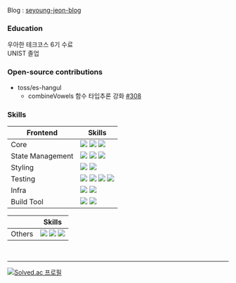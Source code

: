<!--
**skiende74/skiende74** is a ✨ _special_ ✨ repository because its `README.md` (this file) appears on your GitHub profile.

Here are some ideas to get you started:

- 🔭 I’m currently working on ...
- 🌱 I’m currently learning ...
- 👯 I’m looking to collaborate on ...
- 🤔 I’m looking for help with ...
- 💬 Ask me about ...
- 📫 How to reach me: ...
- 😄 Pronouns: ...
- ⚡ Fun fact: ...
-->


Blog : [seyoung-jeon-blog](https://seyoung-jeon.site)


### Education
<p>
우아한 테크코스 6기 수료 <br/>
UNIST 졸업
</p>

### Open-source contributions
- toss/es-hangul
  - combineVowels 함수 타입추론 강화 [#308](https://github.com/toss/es-hangul/pull/308)


### Skills
| Frontend | Skills |
|---|---|
| Core | <img src="https://img.shields.io/badge/React-skyblue"/> <img src="https://img.shields.io/badge/Next-black"/> <img src="https://img.shields.io/badge/TypeScript-blue"/>|
| State Management |  <img src="https://img.shields.io/badge/Tanstack Query-yellow"/> <img src="https://img.shields.io/badge/Zustand-brown"/> <img src="https://img.shields.io/badge/Recoil-lightblue"/>|
| Styling | <img src="https://img.shields.io/badge/Emotion-d26bc2"> <img src="https://img.shields.io/badge/TailwindCSS-skyblue">|
| Testing | <img src="https://img.shields.io/badge/jest-C21325"> <img src="https://img.shields.io/badge/Storybook-FF4785"> <img src="https://img.shields.io/badge/React Testing Library-FF2222"> <img src="https://img.shields.io/badge/MSW-orange"> |
| Infra | <img src="https://img.shields.io/badge/Github Actions-black"> <img src="https://img.shields.io/badge/AWS-white">|
| Build Tool |  <img src="https://img.shields.io/badge/Webpack-2088FF"> <img src="https://img.shields.io/badge/Vite-blue"> |

| | Skills|
|---|---|
| Others | <img src="https://img.shields.io/badge/Spring Boot-green"> <img src="https://img.shields.io/badge/Java-red"> <img src="https://img.shields.io/badge/Python-3776AB">   |

<br/>

---

[![Solved.ac
프로필](http://mazassumnida.wtf/api/v2/generate_badge?boj=tempba01)](https://solved.ac/tempba01)

